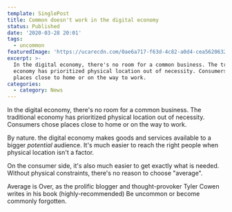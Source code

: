 ```yaml
---
template: SinglePost
title: Common doesn't work in the digital economy
status: Published
date: '2020-03-28 20:01'
tags:
  - uncommon
featuredImage: 'https://ucarecdn.com/0ae6a717-f63d-4c82-a0d4-cea56206329d/'
excerpt: >-
  In the digital economy, there's no room for a common business. The traditional
  economy has prioritized physical location out of necessity. Consumers chose
  places close to home or on the way to work. 
categories:
  - category: News
---
```

In the digital economy, there's no room for a common business. The traditional economy has prioritized physical location out of necessity. Consumers chose places close to home or on the way to work. 

By nature. the digital economy makes goods and services available to a bigger _potential_ audience. It's much easier to reach the right people when physical location isn't a factor. 

On the consumer side, it's also much easier to get exactly what is needed. Without physical constraints, there's no reason to choose "average". 

Average is Over, as the prolific blogger and thought-provoker Tyler Cowen writes in his book (highly-recommended) Be uncommon or become commonly forgotten.
